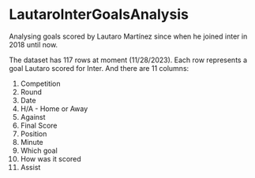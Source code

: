 # LautaroInterGoalsAnalysis
Analysing goals scored by Lautaro Martínez since when he joined inter in 2018 until now.

The dataset has 117 rows at moment (11/28/2023). Each row represents a goal Lautaro scored for Inter. And there are 11 columns:

1. Competition
2. Round
3. Date
4. H/A - Home or Away
5. Against
6. Final Score
7. Position
8. Minute
9. Which goal
10. How was it scored
11. Assist

